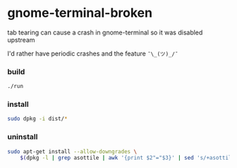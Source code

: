 gnome-terminal-broken
=====================

tab tearing can cause a crash in gnome-terminal so it was disabled upstream

I'd rather have periodic crashes and the feature  `¯\_(ツ)_/¯`

### build

```bash
./run
```

### install

```bash
sudo dpkg -i dist/*
```

### uninstall

```bash
sudo apt-get install --allow-downgrades \
    $(dpkg -l | grep asottile | awk '{print $2"="$3}' | sed 's/+asottile1//')
```

